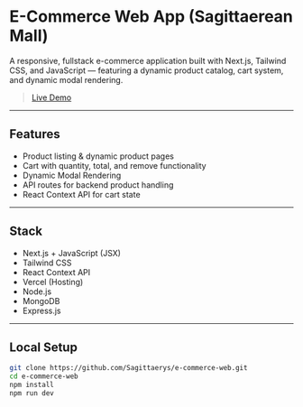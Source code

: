# E-Commerce Web App (Sagittaerean Mall)

A responsive, fullstack e-commerce application built with Next.js, Tailwind CSS, and JavaScript — featuring a dynamic product catalog, cart system, and dynamic modal rendering.

> [Live Demo](https://e-commerce-web-jet-tau.vercel.app)

---

## Features

- Product listing & dynamic product pages
- Cart with quantity, total, and remove functionality
- Dynamic Modal Rendering 
- API routes for backend product handling
- React Context API for cart state

---

## Stack

- Next.js + JavaScript (JSX)
- Tailwind CSS
- React Context API
- Vercel (Hosting)
- Node.js
- MongoDB
- Express.js

---

## Local Setup

```bash
git clone https://github.com/Sagittaerys/e-commerce-web.git
cd e-commerce-web
npm install
npm run dev
